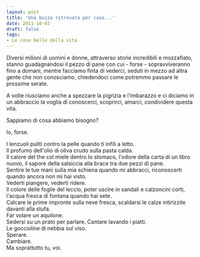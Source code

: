 ```yaml
---
layout: post
title: 'Una bozza ritrovata per caso...'
date: 2011-10-03
draft: false
tags: 
- Le cose belle della vita
---
```


Diversi milioni di uomini e donne, attraverso storie incredibili e mozzafiato, stanno guadagnandosi il pezzo di pane con cui - forse - sopravviveranno fino a domani, mentre facciamo finta di vederci, seduti in mezzo ad altra gente che non conosciamo, chiedendoci come potremmo passare le prossime serate.  
  
A volte riusciamo anche a spezzare la pigrizia e l'imbarazzo e ci diciamo in un abbraccio la voglia di conoscerci, scoprirci, amarci, condividere questa vita.  
  
Sappiamo di cosa abbiamo bisogno?  
  
Io, forse.  
  
I lenzuoli puliti contro la pelle quando ti infili a letto.  
Il profumo dell'olio di oliva crudo sulla pasta calda.  
Il calore del the col miele dentro lo stomaco, l'odore della carta di un libro nuovo, il sapore della salsiccia alla brace tra due pezzi di pane.  
Sentire le tue mani sulla mia schiena quando mi abbracci, riconoscerti quando ancora non mi hai visto.  
Vederti piangere, vederti ridere.  
Il colore delle foglie del leccio, poter uscire in sandali e calzoncini corti, l'acqua fresca di fontana quando hai sete.  
Calcare le prime impronte sulla neve fresca, scaldarsi le calze intirizzite davanti alla stufa.  
Far volare un aquilone.  
Sedersi su un prato per parlare. Cantare lavando i piatti.  
Le goccioline di nebbia sul viso.  
Sperare.  
Cambiare.  
Ma soprattutto tu, voi.